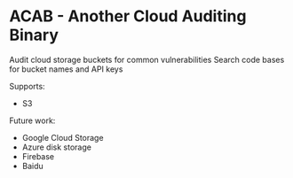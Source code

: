 ACAB - Another Cloud Auditing Binary
====================================

Audit cloud storage buckets for common vulnerabilities
Search code bases for bucket names and API keys

Supports:
* S3

Future work:
* Google Cloud Storage
* Azure disk storage
* Firebase
* Baidu
